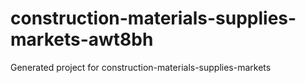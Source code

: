# construction-materials-supplies-markets-awt8bh
Generated project for construction-materials-supplies-markets
